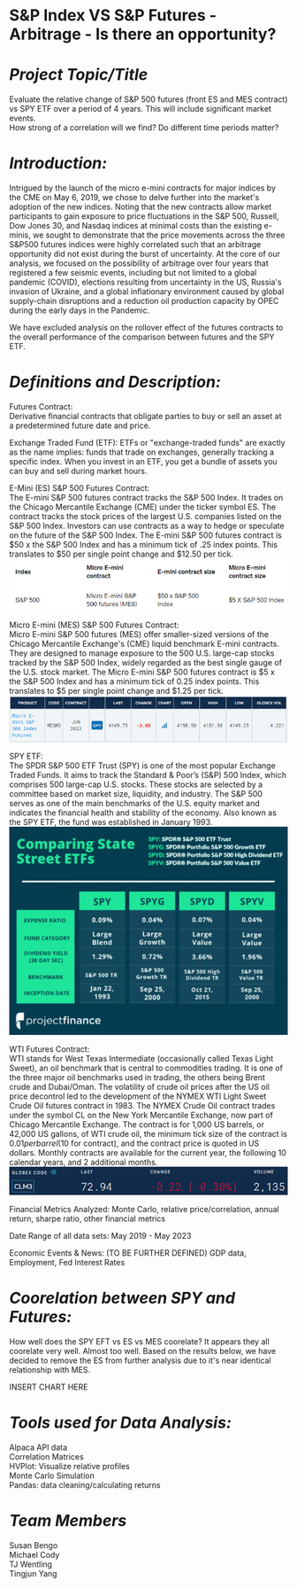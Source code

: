 # S&P Index VS S&P Futures - Arbitrage - Is there an opportunity?

# ***Project Topic/Title***

Evaluate the relative change of S&P 500 futures (front ES and MES contract) vs SPY ETF over a period of 4 years. This will include significant market events. <br>
How strong of a correlation will we find? Do different time periods matter? <br>

# ***Introduction:***

Intrigued by the launch of the micro e-mini contracts for major indices by the CME on May 6, 2019, we chose to delve further into the market's adoption of the new indices.  Noting that the new contracts allow market participants to gain exposure to price fluctuations in the S&P 500, Russell, Dow Jones 30, and Nasdaq indices at minimal costs than the existing e-minis, we sought to demonstrate that the price movements across the three S&P500 futures indices were highly correlated such that an arbitrage opportunity did not exist during the burst of uncertainty.  At the core of our analysis, we focused on the possibility of arbitrage over four years that registered a few seismic events, including but not limited to a global pandemic (COVID), elections resulting from uncertainty in the US, Russia's invasion of Ukraine, and a global inflationary environment caused by global supply-chain disruptions and a reduction oil production capacity by OPEC during the early days in the Pandemic.<br>

We have excluded analysis on the rollover effect of the futures contracts to the overall performance of the comparison between futures and the SPY ETF.<br>


# ***Definitions and Description:***

Futures Contract:<br>
Derivative financial contracts that obligate parties to buy or sell an asset at a predetermined future date and price.<br>

Exchange Traded Fund (ETF):
ETFs or "exchange-traded funds" are exactly as the name implies: funds that trade on exchanges, generally tracking a specific index. When you invest in an ETF, you get a bundle of assets you can buy and sell during market hours.<br>

E-Mini (ES) S&P 500 Futures Contract: <br>
The E-mini S&P 500 futures contract tracks the S&P 500 Index. It trades on the Chicago Mercantile Exchange (CME) under the ticker symbol ES. The contract tracks the stock prices of the largest U.S. companies listed on the S&P 500 Index. Investors can use contracts as a way to hedge or speculate on the future of the S&P 500 Index. The E-mini S&P 500 futures contract is $50 x the S&P 500 Index and has a minimum tick of .25 index points. This translates to $50 per single point change and $12.50 per tick.<br>
![image](images/image1.png)

Micro E-mini (MES) S&P 500 Futures Contract: <br>
Micro E-mini S&P 500 futures (MES) offer smaller-sized versions of the Chicago Mercantile Exchange's (CME) liquid benchmark E-mini contracts.
They are designed to manage exposure to the 500 U.S. large-cap stocks tracked by the S&P 500 Index, widely regarded as the best single gauge of the U.S. stock market. The Micro E-mini S&P 500 futures contract is $5 x the S&P 500 Index and has a minimum tick of 0.25 index points. This translates to $5 per single point change and $1.25 per tick.<br>
![image](images/image2.png)

SPY ETF: <br>
The SPDR S&P 500 ETF Trust (SPY) is one of the most popular Exchange Traded Funds. It aims to track the Standard & Poor’s (S&P) 500 Index, which comprises 500 large-cap U.S. stocks. These stocks are selected by a committee based on market size, liquidity, and industry. The S&P 500 serves as one of the main benchmarks of the U.S. equity market and indicates the financial health and stability of the economy. Also known as the SPY ETF, the fund was established in January 1993. <br>
![image](images/SPY.png)

WTI Futures Contract: <br>
WTI stands for West Texas Intermediate (occasionally called Texas Light Sweet), an oil benchmark that is central to commodities trading. It is one of the three major oil benchmarks used in trading, the others being Brent crude and Dubai/Oman. The volatility of crude oil prices after the US oil price decontrol led to the development of the NYMEX WTI Light Sweet Crude Oil futures contract in 1983. The NYMEX Crude Oil contract trades under the symbol CL on the New York Mercantile Exchange, now part of Chicago Mercantile Exchange. The contract is for 1,000 US barrels, or 42,000 US gallons, of WTI crude oil, the minimum tick size of the contract is $0.01 per barrel ($10 for contract), and the contract price is quoted in US dollars. Monthly contracts are available for the current year, the following 10 calendar years, and 2 additional months. <br>
![image](images/WTI.png)

Financial Metrics Analyzed: Monte Carlo, relative price/correlation, annual return, sharpe ratio, other financial metrics <br>

Date Range of all data sets: May 2019 - May 2023 <br>

Economic Events & News: (TO BE FURTHER DEFINED) GDP data, Employment, Fed Interest Rates  <br>

# ***Coorelation between SPY and Futures:***

How well does the SPY EFT vs ES vs MES coorelate?
It appears they all coorelate very well. Almost too well. Based on the results below, we have decided to remove the ES from further analysis due to it's near identical relationship with MES.<br>

INSERT CHART HERE<br>

# ***Tools used for Data Analysis:***

Alpaca API data <br>
Correlation Matrices <br>
HVPlot: Visualize relative profiles <br>
Monte Carlo Simulation <br>
Pandas: data cleaning/calculating returns <br>


# ***Team Members***
Susan Bengo  <br>
Michael Cody <br>
TJ Wentling <br>
Tingjun Yang <br>
